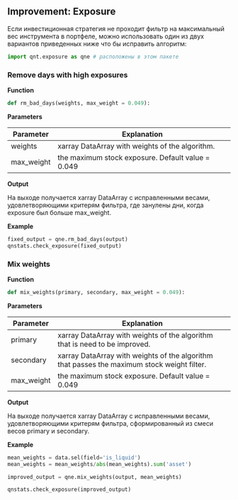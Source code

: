 ## Improvement: Exposure

Если инвестиционная стратегия не проходит фильтр на максимальный вес инструмента в портфеле, 
можно использовать один из двух вариантов приведенных ниже что бы исправить алгоритм:

```python
import qnt.exposure as qne # расположены в этом пакете
```

### Remove days with high exposures

**Function**
```python
def rm_bad_days(weights, max_weight = 0.049):
```

**Parameters**

|Parameter|Explanation|
|---|---|
|weights|xarray DataArray with weights of the algorithm.|
|max_weight|the maximum stock exposure. Default value  = 0.049|

**Output**

На выходе получается xarray DataArray с исправленными весами, удовлетворяющими критерям фильтра, 
где занулены дни, когда exposure был больше max_weight.

**Example**

```python
fixed_output = qne.rm_bad_days(output)
qnstats.check_exposure(fixed_output)
```


### Mix weights

**Function**
```python
def mix_weights(primary, secondary, max_weight = 0.049):
```

**Parameters**

|Parameter|Explanation|
|---|---|
|primary|xarray DataArray with weights of the algorithm that is need to be improved.|
|secondary|xarray DataArray with weights of the algorithm that passes the maximum stock weight filter.|
|max_weight|the maximum stock exposure. Default value  = 0.049|

**Output**

На выходе получается xarray DataArray с исправленными весами, удовлетворяющими критерям фильтра,
сформированный из смеси весов primary и secondary. 

**Example**

```python 
mean_weights = data.sel(field='is_liquid')
mean_weights = mean_weights/abs(mean_weights).sum('asset')

improved_output = qne.mix_weights(output, mean_weights)

qnstats.check_exposure(improved_output)
```